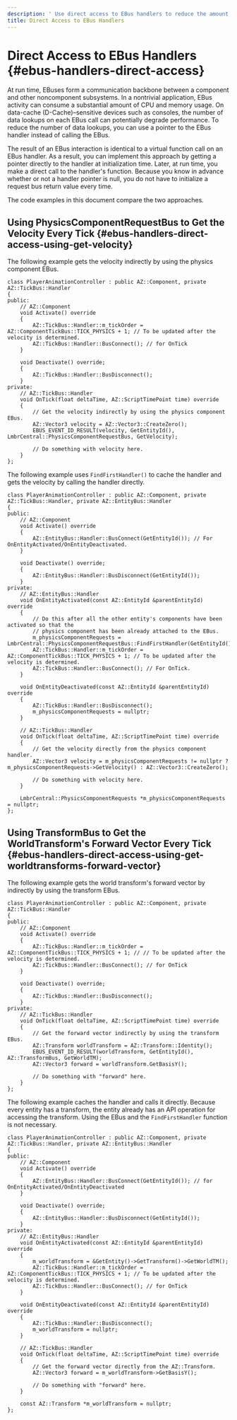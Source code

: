 ```yaml
---
description: ' Use direct access to EBus handlers to reduce the amount of EBus traffic. '
title: Direct Access to EBus Handlers
---
```

# Direct Access to EBus Handlers {#ebus-handlers-direct-access}

At run time, EBuses form a communication backbone between a component and other noncomponent subsystems\. In a nontrivial application, EBus activity can consume a substantial amount of CPU and memory usage\. On data\-cache \(D\-Cache\)–sensitive devices such as consoles, the number of data lookups on each EBus call can potentially degrade performance\. To reduce the number of data lookups, you can use a pointer to the EBus handler instead of calling the EBus\.

The result of an EBus interaction is identical to a virtual function call on an EBus handler\. As a result, you can implement this approach by getting a pointer directly to the handler at initialization time\. Later, at run time, you make a direct call to the handler's function\. Because you know in advance whether or not a handler pointer is null, you do not have to initialize a request bus return value every time\.

The code examples in this document compare the two approaches\.

## Using PhysicsComponentRequestBus to Get the Velocity Every Tick {#ebus-handlers-direct-access-using-get-velocity}

The following example gets the velocity indirectly by using the physics component EBus\.

```
class PlayerAnimationController : public AZ::Component, private AZ::TickBus::Handler
{
public:
    // AZ::Component
    void Activate() override
    {
        AZ::TickBus::Handler::m_tickOrder = AZ::ComponentTickBus::TICK_PHYSICS + 1; // To be updated after the velocity is determined.
        AZ::TickBus::Handler::BusConnect(); // for OnTick
    }

    void Deactivate() override;
    {
        AZ::TickBus::Handler::BusDisconnect();
    }
private:
    // AZ::TickBus::Handler
    void OnTick(float deltaTime, AZ::ScriptTimePoint time) override
    {
        // Get the velocity indirectly by using the physics component EBus.
        AZ::Vector3 velocity = AZ::Vector3::CreateZero();
        EBUS_EVENT_ID_RESULT(velocity, GetEntityId(), LmbrCentral::PhysicsComponentRequestBus, GetVelocity);

        // Do something with velocity here.
    }
};
```

The following example uses `FindFirstHandler()` to cache the handler and gets the velocity by calling the handler directly\.

```
class PlayerAnimationController : public AZ::Component, private AZ::TickBus::Handler, private AZ::EntityBus::Handler
{
public:
    // AZ::Component
    void Activate() override
    {
        AZ::EntityBus::Handler::BusConnect(GetEntityId()); // For OnEntityActivated/OnEntityDeactivated.
    }

    void Deactivate() override;
    {
        AZ::EntityBus::Handler::BusDisconnect(GetEntityId());
    }
private:
    // AZ::EntityBus::Handler
    void OnEntityActivated(const AZ::EntityId &parentEntityId) override
    {
        // Do this after all the other entity's components have been activated so that the
        // physics component has been already attached to the EBus.
        m_physicsComponentRequests = LmbrCentral::PhysicsComponentRequestBus::FindFirstHandler(GetEntityId());
        AZ::TickBus::Handler::m_tickOrder = AZ::ComponentTickBus::TICK_PHYSICS + 1; // To be updated after the velocity is determined.
        AZ::TickBus::Handler::BusConnect(); // For OnTick.
    }

    void OnEntityDeactivated(const AZ::EntityId &parentEntityId) override
    {
        AZ::TickBus::Handler::BusDisconnect();
        m_physicsComponentRequests = nullptr;
    }

    // AZ::TickBus::Handler
    void OnTick(float deltaTime, AZ::ScriptTimePoint time) override
    {
        // Get the velocity directly from the physics component handler.
        AZ::Vector3 velocity = m_physicsComponentRequests != nullptr ? m_physicsComponentRequests->GetVelocity() : AZ::Vector3::CreateZero();

        // Do something with velocity here.
    }

    LmbrCentral::PhysicsComponentRequests *m_physicsComponentRequests = nullptr;
};
```

## Using TransformBus to Get the WorldTransform's Forward Vector Every Tick {#ebus-handlers-direct-access-using-get-worldtransforms-forward-vector}

The following example gets the world transform's forward vector by indirectly by using the transform EBus\.

```
class PlayerAnimationController : public AZ::Component, private AZ::TickBus::Handler
{
public:
    // AZ::Component
    void Activate() override
    {
        AZ::TickBus::Handler::m_tickOrder = AZ::ComponentTickBus::TICK_PHYSICS + 1; // // To be updated after the velocity is determined.
        AZ::TickBus::Handler::BusConnect(); // for OnTick
    }

    void Deactivate() override;
    {
        AZ::TickBus::Handler::BusDisconnect();
    }
private:
    // AZ::TickBus::Handler
    void OnTick(float deltaTime, AZ::ScriptTimePoint time) override
    {
        // Get the forward vector indirectly by using the transform EBus.
        AZ::Transform worldTransform = AZ::Transform::Identity();
        EBUS_EVENT_ID_RESULT(worldTransform, GetEntityId(), AZ::TransformBus, GetWorldTM);
        AZ::Vector3 forward = worldTransform.GetBasisY();

        // Do something with "forward" here.
    }
};
```

The following example caches the handler and calls it directly\. Because every entity has a transform, the entity already has an API operation for accessing the transform\. Using the EBus and the `FindFirstHandler` function is not necessary\.

```
class PlayerAnimationController : public AZ::Component, private AZ::TickBus::Handler, private AZ::EntityBus::Handler
{
public:
    // AZ::Component
    void Activate() override
    {
        AZ::EntityBus::Handler::BusConnect(GetEntityId()); // for OnEntityActivated/OnEntityDeactivated
    }

    void Deactivate() override;
    {
        AZ::EntityBus::Handler::BusDisconnect(GetEntityId());
    }
private:
    // AZ::EntityBus::Handler
    void OnEntityActivated(const AZ::EntityId &parentEntityId) override
    {
        m_worldTransform = &GetEntity()->GetTransform()->GetWorldTM();
        AZ::TickBus::Handler::m_tickOrder = AZ::ComponentTickBus::TICK_PHYSICS + 1; // To be updated after the velocity is determined.
        AZ::TickBus::Handler::BusConnect(); // for OnTick
    }

    void OnEntityDeactivated(const AZ::EntityId &parentEntityId) override
    {
        AZ::TickBus::Handler::BusDisconnect();
        m_worldTransform = nullptr;
    }

    // AZ::TickBus::Handler
    void OnTick(float deltaTime, AZ::ScriptTimePoint time) override
    {
        // Get the forward vector directly from the AZ::Transform.
        AZ::Vector3 forward = m_worldTransform->GetBasisY();

        // Do something with "forward" here.
    }

    const AZ::Transform *m_worldTransform = nullptr;
};
```